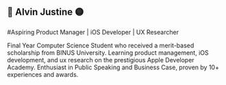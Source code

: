 ## 🔵  Alvin Justine  🟡

#Aspiring Product Manager | iOS Developer | UX Researcher

Final Year Computer Science Student who received a merit-based scholarship from BINUS University. Learning product management, iOS development, and ux research on the prestigious Apple Developer Academy. Enthusiast in Public Speaking and Business Case, proven by 10+ experiences and awards. 
 
<!--
**viseven27/viseven27** is a ✨ _special_ ✨ repository because its `README.md` (this file) appears on your GitHub profile.

Here are some ideas to get you started:

- 🔭 I’m currently working on ...
- 🌱 I’m currently learning ...
- 👯 I’m looking to collaborate on ...
- 🤔 I’m looking for help with ...
- 💬 Ask me about ...
- 📫 How to reach me: ...
- 😄 Pronouns: ...
- ⚡ Fun fact: ...
-->
